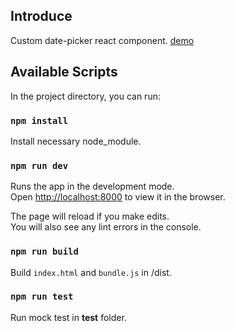 ## Introduce
Custom date-picker react component. [demo](https://scott-calendar.netlify.app/)

## Available Scripts

In the project directory, you can run:

### `npm install`

Install necessary node_module.

### `npm run dev`

Runs the app in the development mode.<br />
Open [http://localhost:8000](http://localhost:8000) to view it in the browser.

The page will reload if you make edits.<br />
You will also see any lint errors in the console.

### `npm run build`

Build `index.html` and `bundle.js` in /dist.

### `npm run test`

Run mock test in __test__ folder.
